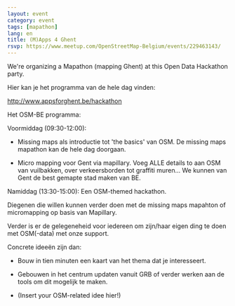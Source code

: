 ```yaml
---
layout: event
category: event
tags: [mapathon]
lang: en
title: (M)Apps 4 Ghent
rsvp: https://www.meetup.com/OpenStreetMap-Belgium/events/229463143/
---
```


We're organizing a Mapathon (mapping Ghent) at this Open Data Hackathon party.

Hier kan je het programma van de hele dag vinden:

<http://www.appsforghent.be/hackathon>

Het OSM-BE programma:

Voormiddag (09:30-12:00):

- Missing maps als introductie tot 'the basics' van OSM. De missing maps mapathon kan de hele dag doorgaan.

- Micro mapping voor Gent via mapillary. Voeg ALLE details to aan OSM van vuilbakken, over verkeersborden tot graffiti muren... We kunnen van Gent de best gemapte stad maken van BE.

Namiddag (13:30-15:00): Een OSM-themed hackathon.

Diegenen die willen kunnen verder doen met de missing maps mapahton of micromapping op basis van Mapillary.

Verder is er de gelegeneheid voor iedereen om zijn/haar eigen ding te doen met OSM(-data) met onze support.

Concrete ideeën zijn dan:

- Bouw in tien minuten een kaart van het thema dat je interesseert.

- Gebouwen in het centrum updaten vanuit GRB of verder werken aan de tools om dit mogelijk te maken.

- (Insert your OSM-related idee hier!)
